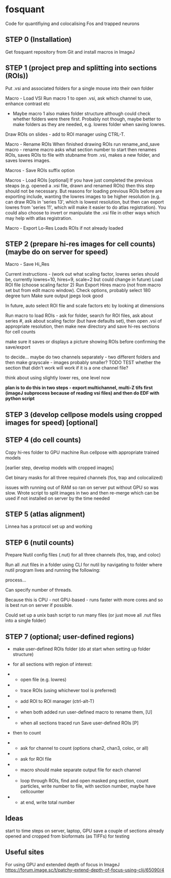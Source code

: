# fosquant
 Code for quantifiying and colocalising Fos and trapped neurons

## STEP 0 (Installation)
Get fosquant repository from Git and install macros in ImageJ


## STEP 1 (project prep and splitting into sections (ROIs))
Put .vsi and associated folders for a single mouse into their own folder

Macro - Load VSI
Run macro 1 to open .vsi, ask which channel to use, enhance contrast etc
 - Maybe macro 1 also makes folder structure although could check whether folders were there first. Probably not though, maybe better to make folders as they are needed, e.g. lowres folder when saving lowres.


Draw ROIs on slides - add to ROI manager using CTRL-T.

Macro - Rename ROIs
When finished drawing ROIs run rename_and_save macro - rename macro asks what section number to start then renames ROIs, saves ROIs to file with stubname from .vsi, makes a new folder, and saves lowres images.

Macros - Save ROIs
suffix option

Macros - Load ROIs [optional]
If you have just completed the previous steaps (e.g. opened a .vsi file, drawn and renamed ROIs) then this step should not be necessary. But reasons for loading previous ROIs before are exporting include, wanting the lowres images to be higher resolution (e.g. can draw ROIs in 'series 13', which is lowest resolution, but then can export lowres from 'series 11', which will make it easier to do atlas registration). You could also choose to invert or manipulate the .vsi file in other ways which may help with atlas registration. 

Macro - Export Lo-Res
Loads ROIs if not already loaded




## STEP 2 (prepare hi-res images for cell counts) (maybe do on server for speed)

Macro - Save Hi_Res

Current instructions - 
(work out what scaling factor, lowres series should be, currently lowres=10, hires=9, scale=2 but could change in future)
Load ROI file (choose scaling factor 2)
Run Export Hires macro (not from macro set but from edit macro window).
Check options, probably select 180 degree turn
Make sure output jpegs look good

In future, auto select ROI file and scale factors etc by looking at dimensions


Run macro to load ROIs - ask for folder, search for ROI files, ask about series #, ask about scaling factor (but have defaults set), then open .vsi of appropriate resolution, then make new directory and save hi-res sections for cell counts

make sure it saves or displays a picture showing ROIs before confirming the save/export

to decide...
maybe do two channels separately - two different folders and then make grayscale - images probably smaller? TODO TEST whether the section that didn't work will work if it is a one channel file?

think about using slightly lower res, one level now

**plan is to do this in two steps - export multichannel, multi-Z tifs first (imageJ subprocess because of reading vsi files) and then do EDF with python script**
 

## STEP 3 (develop cellpose models using cropped images for speed) [optional]



## STEP 4 (do cell counts)
Copy hi-res folder to GPU machine
Run cellpose with appropriate trained models

[earlier step, develop models with cropped images]

Get binary masks for all three required channels (fos, trap and colocalized)

issues with running out of RAM so ran on server put without GPU so was slow. Wrote script to split images in two and then re-merge which can be used if not installed on server by the time needed

## STEP 5 (atlas alignment)

Linnea has a protocol set up and working


## STEP 6 (nutil counts)
Prepare Nutil config files (.nut) for all three channels (fos, trap, and coloc)

Run all .nut files in a folder using CLI for nutil by navigating to folder where nutil program lives and running the following:

process...

Can specify number of threads.

Because this is CPU - not GPU-based - runs faster with more cores and so is best run on server if possible.

Could set up a unix bash script to run many files (or just move all .nut files into a single folder)


## STEP 7 (optional; user-defined regions)
- make user-defined ROIs folder (do at start when setting up folder structure)
- for all sections with region of interest:
- - open file (e.g. lowres)
- - trace ROIs (using whichever tool is preferred)
- - add ROI to ROI manager (ctrl-alt-T)
- - when both added run user-defined macro to rename them, [U]
- - when all sections traced run Save user-defined ROIs [P]

- then to count
- - ask for channel to count (options chan2, chan3, coloc, or all)
- - ask for ROI file
- - macro should make separate output file for each channel
- - loop through ROIs, find and open masked png section, count particles, write number to file, with section number, maybe have cellcounter
- - at end, write total number


## Ideas
start to time steps on server, laptop, GPU
save a couple of sections already opened and cropped from bioformats (as TIFFs) for testing


## Useful sites
For using GPU and extended depth of focus in ImageJ
https://forum.image.sc/t/patchy-extend-depth-of-focus-using-clij/65090/4




